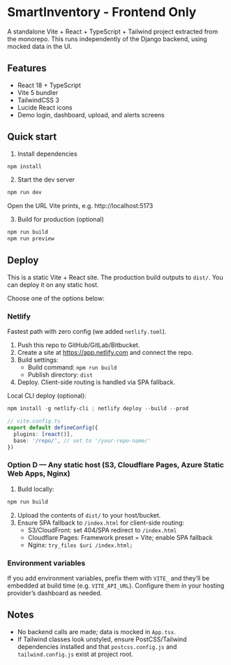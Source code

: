 # SmartInventory - Frontend Only

A standalone Vite + React + TypeScript + Tailwind project extracted from the monorepo. This runs independently of the Django backend, using mocked data in the UI.

## Features
- React 18 + TypeScript
- Vite 5 bundler
- TailwindCSS 3
- Lucide React icons
- Demo login, dashboard, upload, and alerts screens

## Quick start

1. Install dependencies

```powershell
npm install
```

2. Start the dev server

```powershell
npm run dev
```

Open the URL Vite prints, e.g. http://localhost:5173

3. Build for production (optional)

```powershell
npm run build
npm run preview
```

## Deploy

This is a static Vite + React site. The production build outputs to `dist/`. You can deploy it on any static host.

Choose one of the options below:

### Netlify

Fastest path with zero config (we added `netlify.toml`).

1. Push this repo to GitHub/GitLab/Bitbucket.
2. Create a site at https://app.netlify.com and connect the repo.
3. Build settings:
	- Build command: `npm run build`
	- Publish directory: `dist`
4. Deploy. Client-side routing is handled via SPA fallback.

Local CLI deploy (optional):

```powershell
npm install -g netlify-cli ; netlify deploy --build --prod
```

```ts
// vite.config.ts
export default defineConfig({
  plugins: [react()],
  base: '/repo/', // set to '/your-repo-name/'
})
```

### Option D — Any static host (S3, Cloudflare Pages, Azure Static Web Apps, Nginx)

1. Build locally:

```powershell
npm run build
```

2. Upload the contents of `dist/` to your host/bucket.
3. Ensure SPA fallback to `/index.html` for client-side routing:
	- S3/CloudFront: set 404/SPA redirect to `/index.html`
	- Cloudflare Pages: Framework preset = Vite; enable SPA fallback
	- Nginx: `try_files $uri /index.html;`

### Environment variables

If you add environment variables, prefix them with `VITE_` and they’ll be embedded at build time (e.g. `VITE_API_URL`). Configure them in your hosting provider’s dashboard as needed.

## Notes
- No backend calls are made; data is mocked in `App.tsx`.
- If Tailwind classes look unstyled, ensure PostCSS/Tailwind dependencies installed and that `postcss.config.js` and `tailwind.config.js` exist at project root.

